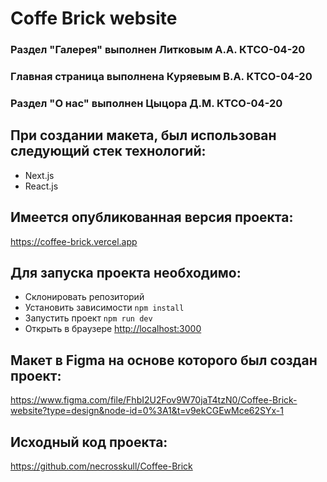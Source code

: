 # Coffe Brick website

### Раздел "Галерея" выполнен Литковым А.А. КТСО-04-20

### Главная страница выполнена Куряевым В.А. КТСО-04-20

### Раздел "О нас" выполнен Цыцора Д.М. КТСО-04-20

## При создании макета, был использован следующий стек технологий:

- Next.js
- React.js

## Имеется опубликованная версия проекта:

https://coffee-brick.vercel.app

## Для запуска проекта необходимо:

- Склонировать репозиторий
- Установить зависимости `npm install`
- Запустить проект `npm run dev`
- Открыть в браузере [http://localhost:3000](http://localhost:3000)

## Макет в Figma на основе которого был создан проект:

https://www.figma.com/file/FhbI2U2Fov9W70jaT4tzN0/Coffee-Brick-website?type=design&node-id=0%3A1&t=v9ekCGEwMce62SYx-1

## Исходный код проекта:

https://github.com/necrosskull/Coffee-Brick